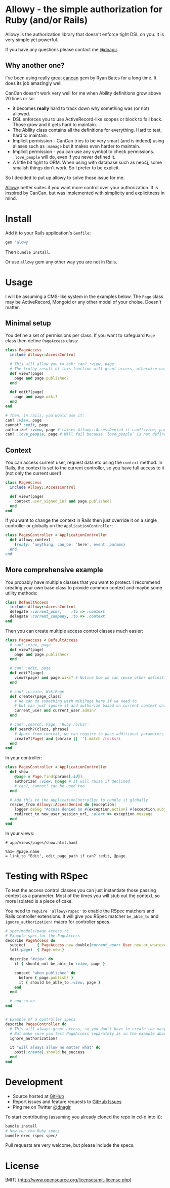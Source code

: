 # Allowy - the simple authorization for Ruby (and/or Rails)

Allowy is the authorization library that doesn't enforce tight DSL on you.
It is very simple yet powerful.

If you have any questions please contact me [@dnagir](http://www.ApproachE.com).

## Why another one?

I've been using really great [cancan](https://github.com/ryanb/cancan) gem by Ryan Bates for a long time.
It does its job amazingly well.

CanCan doesn't work very well for me when Ability definitions grow above 20 lines or so:

- it becomes **really** hard to track down why something was (or not) allowed.
- DSL enforces you to use ActiveRecord-like scopes or block to fall back. Those grow and it gets hard to maintain.
- The Ability class contains all the definitions for everything. Hard to test, hard to maintain.
- Implicit permission - CanCan tries to be very smart (and is indeed) using aliases such as `:manage` but it makes even harder to maintain.
- Implicit permission - you can use any symbol to check permissions. `:love_people` will do, even if you never defined it.
- A little bit tight to ORM. When using with database such as neo4j, some smalish things don't work. So I prefer to be explicit.

So I decided to put up allowy to solve those issue for me.

[Allowy](https://github.com/dnagir/allowy) better suites if you want more control over your authorization. It is inspired by CanCan, but was implemented with simplicity and explicitness in mind.


# Install

Add it to your Rails application's `Gemfile`:

```ruby
gem 'alowy'
```

Then `bundle install`.

Or use `allowy` gem any other way you are not in Rails.

# Usage

I will be assuming a CMS-like system in the examples below.
The `Page` class may be ActiveRecord, Mongoid or any other model of your choise. Doesn't matter.


## Minimal setup

You define a set of permissions per class.
If you want to safeguard `Page` class then define `PageAccess` class:

```ruby
class PageAccess
  include Allowy::AccessControl

  # This will allow you to ask: can? :view, page
  # The truthy result of this function will grant access, otherwise not.
  def view?(page)
    page and page.published?
  end

  def edit?(page)
    page and page.wiki?
  end
end

# Then, in rails, you would use it:
can? :view, page
cannot? :edit, page
authorize! :view, page # raises Allowy::AccessDenied if can?(:view, page) return false
can? :love_people, page # Will fail because `love_people` is not defined on the Access Control class
```

## Context

You can access current user, request data etc using the `context` method.
In Rails, the context is set to the current controller, so you have full access to it (not only the current user!).


```ruby
class PageAccess
  include Allowy::AccessControl

  def view?(page)
    context.user_signed_in? and page.published?
  end
end
```

If you want to change the context in Rails then just override it on a single controller or globally on the `ApplicationController`:

```ruby
class PagesController < ApplicationController
  def allowy_context
    {realy: 'anything, can_be: 'here', event: params}
  end
end
```

## More comprehensive example

You probably have multiple classes that you want to protect.
I recommend creating your own base class to provide common context and maybe some utility methods:

```ruby
class DefaultAccess
  include Allowy::AccessControl
  delegate :current_user,    :to => :context
  delegate :current_company, :to => :context
end
```

Then you can create multiple access control classes much easier:

```ruby
class PageAccess < DefaultAccess
  # can? :view, page
  def view?(page)
    page and page.published?
  end

  # can? :edit, page
  def edit?(page)
    view?(page) and page.wiki? # Notice how we can reuse other definitions!
  end

  # can? :create, WikiPage
  def create?(page_class)
    # We can do something with WikiPage here if we need to
    # but can just ignore it and authorize based on current context only
    current_user and current_user.admin?
  end

  # can? :search, Page, 'Ruby rocks!'
  def search?(clazz, phrase)
    # Apart from context, we can require to pass additional parameters
    create?(Page) and (phrase || '').match /rocks/i
  end
end
```

In your controller:

```ruby
class PagesController < ApplicationController
  def show
    @page = Page.find(params[:id])
    authorize! :view, @page # It will raise if declined
    # can?, cannot? can be used too
  end

  # Add this to the ApplicationController to handle it globally
  rescue_from Allowy::AccessDenied do |exception|
    logger.debug "Access denied on #{exception.action} #{exception.subject.inspect}"
    redirect_to new_user_session_url, :alert => exception.message
  end
end
```

In your views:

```haml
# app/views/pages/show.html.haml

%h1= @page.name
= link_to "Edit', edit_page_path if can? :edit, @page
```


# Testing with RSpec

To test the access control classes you can just instantiate those passing context as a parameter.
Most of the times you will stub out the context, so more isolated is a piece of cake.

You need to `require 'allowy/rspec'` to enable the RSpec matchers and Rails controller extensions.
It will give you RSpec matcher `be_able_to` and `ignore_authorization!` macro for controller specs.


```ruby
# spec/models/page_access.rb
# Example spec for the PageAccess
describe PageAccess do
  subject     { PageAccess.new double(current_user: User.new.or_whatever) }
  let(:page)  { Page.new }

  describe "#view" do
    it { should_not be_able_to :view, page }

    context "when published" do
      before { page.publish! }
      it { should be_able_to :view, page }
    end
  end

  # and so on
end


# Example of a controller specs
describe PagesController do
  # This will always grant access, so you don't have to create too many objects
  # But make sure you test PageAccess separately as in the example above
  ignore_authorization! 

  it "will always allow no matter what" do
    post(:create).should be_success
  end
end
```

# Development


- Source hosted at [GitHub](https://github.com/dnagir/allowy)
- Report issues and feature requests to [GitHub Issues](https://github.com/dnagir/allowy/issues)
- Ping me on Twitter [@dnagir](https://twitter.com/#!/dnagir)


To start contributing (assuming you already cloned the repo in cd-d into it):

```bash
bundle install
# Now run the Ruby specs
bundle exec rspec spec/
```


Pull requests are very welcome, but please include the specs.

# License

[MIT] (http://www.opensource.org/licenses/mit-license.php)
